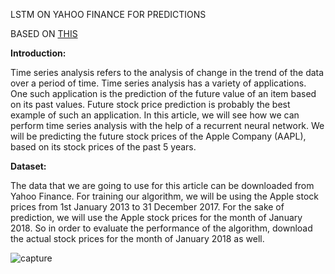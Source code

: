 LSTM ON YAHOO FINANCE FOR PREDICTIONS

BASED ON [THIS](https://stackabuse.com/time-series-analysis-with-lstm-using-pythons-keras-library/)




**Introduction:**

Time series analysis refers to the analysis of change in the trend of the data over a period of time. Time series analysis has a variety of applications. One such application is the prediction of the future value of an item based on its past values. Future stock price prediction is probably the best example of such an application. In this article, we will see how we can perform time series analysis with the help of a recurrent neural network. We will be predicting the future stock prices of the Apple Company (AAPL), based on its stock prices of the past 5 years.

**Dataset:**

The data that we are going to use for this article can be downloaded from Yahoo Finance. For training our algorithm, we will be using the Apple stock prices from 1st January 2013 to 31 December 2017. For the sake of prediction, we will use the Apple stock prices for the month of January 2018. So in order to evaluate the performance of the algorithm, download the actual stock prices for the month of January 2018 as well.



![capture](https://user-images.githubusercontent.com/24721389/52470635-fd3fef00-2ba3-11e9-98d8-8527ed167748.PNG)
